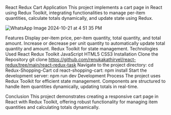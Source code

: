 React Redux Cart Application
This project implements a cart page in React using Redux Toolkit, integrating functionalities to manage per-item quantities, calculate totals dynamically, and update state using Redux.

![WhatsApp Image 2024-10-21 at 4 51 35 PM](https://github.com/user-attachments/assets/4f371270-7af4-404f-8b8e-6732b14b4c7b)

Features
Display per-item price, per-item quantity, total quantity, and total amount.
Increase or decrease per unit quantity to automatically update total quantity and amount.
Redux Toolkit for state management.
Technologies Used
React
Redux Toolkit
JavaScript
HTML5
CSS3
Installation
Clone the Repository
git clone https://github.com/renukakathirvel/react-redux/tree/main/react-redux-task
Navigate to the project directory:
cd Redux-Shopping-Cart
cd react-shopping-cart:
npm install
Start the development server:
npm run dev
Development Process
The project uses Redux Toolkit for efficient state management. Components are structured to handle item quantities dynamically, updating totals in real-time.

Conclusion
This project demonstrates creating a responsive cart page in React with Redux Toolkit, offering robust functionality for managing item quantities and calculating totals dynamically.
